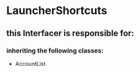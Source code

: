 # LauncherShortcuts
## this Interfacer is responsible for: 
### inheriting the following classes: 
* AccountList
